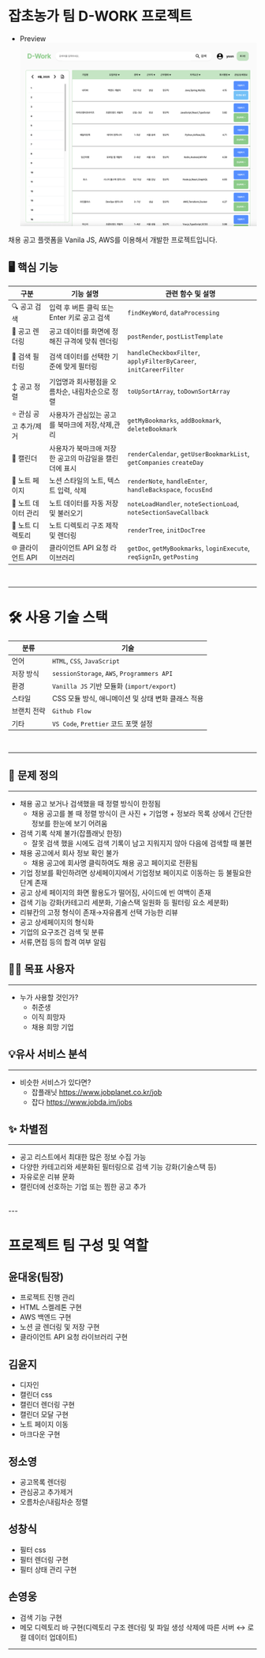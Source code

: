 # 잡초농가 팀 D-WORK 프로젝트

- Preview
![프리뷰 이미지](./resource/preview-1.png)

채용 공고 플랫폼을 Vanila JS, AWS를 이용해서 개발한 프로젝트입니다.

## 🖥️ 핵심 기능

| 구분              | 기능 설명                                      | 관련 함수 및 설명                                                    |
| -------------- | ------------------------------------------ | --------------------------------------------------------- |
| 🔍 공고 검색   | 입력 후 버튼 클릭 또는 Enter 키로 공고 검색              | `findKeyWord`, `dataProcessing` |
| 📰 공고 렌더링   | 공고 데이터를 화면에 정해진 규격에 맞춰 렌더링              | `postRender`, `postListTemplate` |
| 🎯 검색 필터링   | 검색 데이터를 선택한 기준에 맞게 필터링           | `handleCheckboxFilter`, `applyFilterByCareer`, `initCareerFilter` |
| ↕️ 공고 정렬   | 기업명과 회사평점을 오름차순, 내림차순으로 정렬        | `toUpSortArray`, `toDownSortArray` |
| ⭐ 관심 공고 추가/제거   | 사용자가 관심있는 공고를 북마크에 저장,삭제,관리      | `getMyBookmarks`, `addBookmark`, `deleteBookmark` |
| 📅 캘린더   | 사용자가 북마크애 저장한 공고의 마감일을 캘린더에 표시      | `renderCalendar`, `getUserBookmarkList`, `getCompanies` `createDay` |
| 📝 노트 페이지   | 노션 스타일의 노트, 텍스트 입력, 삭제     | `renderNote`, `handleEnter`, `handleBackspace`, `focusEnd` |
| 💾 노트 데이터 관리   | 노트 데이터를 자동 저장 및 불러오기     | `noteLoadHandler`, `noteSectionLoad`, `noteSectionSaveCallback` |
| 📂 노트 디렉토리   | 노트 디렉토리 구조 제작 및 렌더링    | `renderTree`, `initDocTree` |
| 🌐 클라이언트 API   | 클라이언트 API 요청 라이브러리    | `getDoc`, `getMyBookmarks`, `loginExecute`, `reqSignIn`, `getPosting` |

<br>

---

# 🛠️ 사용 기술 스택

| 분류    | 기술                                                 |
| ----- | -------------------------------------------------- |
| 언어    | `HTML`, `CSS`, `JavaScript`                        |
| 저장 방식 | `sessionStorage`, `AWS`, `Programmers API`                        |
| 환경    | `Vanilla JS` 기반 모듈화 (`import/export`) |
| 스타일   | CSS 모듈 방식, 애니메이션 및 상태 변화 클래스 적용                    |
| 브랜치 전략   | `Github Flow`                    |
| 기타    | `VS Code`, `Prettier` 코드 포맷 설정                     |

<br>

---

## 🧩 문제 정의

---

- 채용 공고 보거나 검색했을 때 정렬 방식이 한정됨
  - 채용 공고를 볼 때 정렬 방식이 큰 사진 + 기업명 + 정보라 목록 상에서 간단한 정보를 한눈에 보기 어려움
- 검색 기록 삭제 불가(잡플래닛 한정)
  - 잘못 검색 했을 시에도 검색 기록이 남고 지워지지 않아 다음에 검색할 때 불편
- 채용 공고에서 회사 정보 확인 불가
  - 채용 공고에 회사명 클릭하여도 채용 공고 페이지로 전환됨
- 기업 정보를 확인하려면 상세페이지에서 기업정보 페이지로 이동하는 등 불필요한 단계 존재
- 공고 상세 페이지의 화면 활용도가 떨어짐, 사이드에 빈 여백이 존재
- 검색 기능 강화(카테고리 세분화, 기술스택 일원화 등 필터링 요소 세분화)
- 리뷰칸의 고정 형식이 존재→자유롭게 선택 가능한 리뷰
- 공고 상세페이지의 형식화
- 기업의 요구조건 검색 및 분류
- 서류,면접 등의 합격 여부 알림

## 💁‍♂️ 목표 사용자

---

- 누가 사용할 것인가?
  - 취준생
  - 이직 희망자
  - 채용 희망 기업

## 💡유사 서비스 분석

---

- 비슷한 서비스가 있다면?
  - 잡플래닛
  https://www.jobplanet.co.kr/job
  - 잡다
  https://www.jobda.im/jobs

## ✨ 차별점

---

- 공고 리스트에서 최대한 많은 정보 수집 가능
- 다양한 카테고리와 세분화된 필터링으로 검색 기능 강화(기술스택 등)
- 자유로운 리뷰 문화
- 캘린더에 선호하는 기업 또는 찜한 공고 추가

<br>
---
<br>

# 프로젝트 팀 구성 및 역할

## 윤대웅(팀장)
- 프로젝트 진행 관리
- HTML 스켈레톤 구현
- AWS 백엔드 구현
- 노션 글 렌더링 및 저장 구현
- 클라이언트 API 요청 라이브러리 구현
## 김윤지
- 디자인
- 캘린더 css
- 캘린더 렌더링 구현
- 캘린더 모달 구현
- 노트 페이지 이동
- 마크다운 구현
## 정소영
- 공고목록 렌더링
- 관심공고 추가제거
- 오름차순/내림차순 정렬
## 성창식
- 필터 css
- 필터 렌더링 구현
- 필터 상태 관리 구현
## 손영웅
- 검색 기능 구현
- 메모 디렉토리 바 구현(디렉토리 구조 렌더링 및 파일 생성 삭제에 따른 서버 ↔ 로컬 데이터 업데이트)
---

<br>